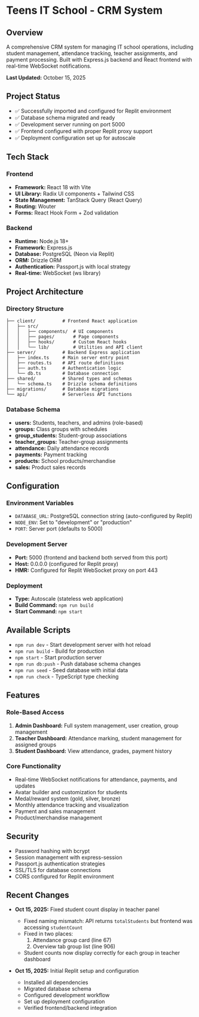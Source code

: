 # Teens IT School - CRM System

## Overview
A comprehensive CRM system for managing IT school operations, including student management, attendance tracking, teacher assignments, and payment processing. Built with Express.js backend and React frontend with real-time WebSocket notifications.

**Last Updated:** October 15, 2025

## Project Status
- ✅ Successfully imported and configured for Replit environment
- ✅ Database schema migrated and ready
- ✅ Development server running on port 5000
- ✅ Frontend configured with proper Replit proxy support
- ✅ Deployment configuration set up for autoscale

## Tech Stack

### Frontend
- **Framework:** React 18 with Vite
- **UI Library:** Radix UI components + Tailwind CSS
- **State Management:** TanStack Query (React Query)
- **Routing:** Wouter
- **Forms:** React Hook Form + Zod validation

### Backend
- **Runtime:** Node.js 18+
- **Framework:** Express.js
- **Database:** PostgreSQL (Neon via Replit)
- **ORM:** Drizzle ORM
- **Authentication:** Passport.js with local strategy
- **Real-time:** WebSocket (ws library)

## Project Architecture

### Directory Structure
```
├── client/          # Frontend React application
│   ├── src/
│   │   ├── components/  # UI components
│   │   ├── pages/       # Page components
│   │   ├── hooks/       # Custom React hooks
│   │   └── lib/         # Utilities and API client
├── server/          # Backend Express application
│   ├── index.ts     # Main server entry point
│   ├── routes.ts    # API route definitions
│   ├── auth.ts      # Authentication logic
│   └── db.ts        # Database connection
├── shared/          # Shared types and schemas
│   └── schema.ts    # Drizzle schema definitions
├── migrations/      # Database migrations
└── api/             # Serverless API functions
```

### Database Schema
- **users:** Students, teachers, and admins (role-based)
- **groups:** Class groups with schedules
- **group_students:** Student-group associations
- **teacher_groups:** Teacher-group assignments
- **attendance:** Daily attendance records
- **payments:** Payment tracking
- **products:** School products/merchandise
- **sales:** Product sales records

## Configuration

### Environment Variables
- `DATABASE_URL`: PostgreSQL connection string (auto-configured by Replit)
- `NODE_ENV`: Set to "development" or "production"
- `PORT`: Server port (defaults to 5000)

### Development Server
- **Port:** 5000 (frontend and backend both served from this port)
- **Host:** 0.0.0.0 (configured for Replit proxy)
- **HMR:** Configured for Replit WebSocket proxy on port 443

### Deployment
- **Type:** Autoscale (stateless web application)
- **Build Command:** `npm run build`
- **Start Command:** `npm start`

## Available Scripts

- `npm run dev` - Start development server with hot reload
- `npm run build` - Build for production
- `npm start` - Start production server
- `npm run db:push` - Push database schema changes
- `npm run seed` - Seed database with initial data
- `npm run check` - TypeScript type checking

## Features

### Role-Based Access
1. **Admin Dashboard:** Full system management, user creation, group management
2. **Teacher Dashboard:** Attendance marking, student management for assigned groups
3. **Student Dashboard:** View attendance, grades, payment history

### Core Functionality
- Real-time WebSocket notifications for attendance, payments, and updates
- Avatar builder and customization for students
- Medal/reward system (gold, silver, bronze)
- Monthly attendance tracking and visualization
- Payment and sales management
- Product/merchandise management

## Security
- Password hashing with bcrypt
- Session management with express-session
- Passport.js authentication strategies
- SSL/TLS for database connections
- CORS configured for Replit environment

## Recent Changes
- **Oct 15, 2025:** Fixed student count display in teacher panel
  - Fixed naming mismatch: API returns `totalStudents` but frontend was accessing `studentCount`
  - Fixed in two places:
    1. Attendance group card (line 67)
    2. Overview tab group list (line 906)
  - Student counts now display correctly for each group in teacher dashboard
  
- **Oct 15, 2025:** Initial Replit setup and configuration
  - Installed all dependencies
  - Migrated database schema
  - Configured development workflow
  - Set up deployment configuration
  - Verified frontend/backend integration
